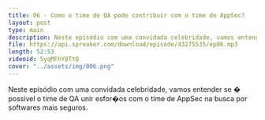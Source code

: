 ```yaml
---
title: 06 - Como o time de QA pode contribuir com o time de AppSec?
layout: post
type: main
description: Neste episódio com uma convidada celebridade, vamos entender se � possível o time de QA unir esfor�os com o time de AppSec na busca por softwares mais seguros.
file: https://api.spreaker.com/download/episode/43275535/ep06.mp3
length: 52:53
videoid: 5yqMFhY8TtQ
cover: "../assets/img/006.png"
---
```


Neste episódio com uma convidada celebridade, vamos entender se � possível o time de QA unir esfor�os com o time de AppSec na busca por softwares mais seguros.